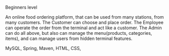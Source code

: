 Beginners level

An online food ordering platform, that can be used from many stations, 
from many customers.
The Customer can choose and place order.
The Employee can operate the order from the terminal and act like a customer.
The Admin can do all above, but also can manage the menu(products, categories, items),
and can manage users from hidden terminal features.

MySQL, Spring, Maven, HTML, CSS, 
